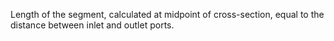 ﻿Length of the segment, calculated at midpoint of cross-section, equal to the distance between inlet and outlet ports.
